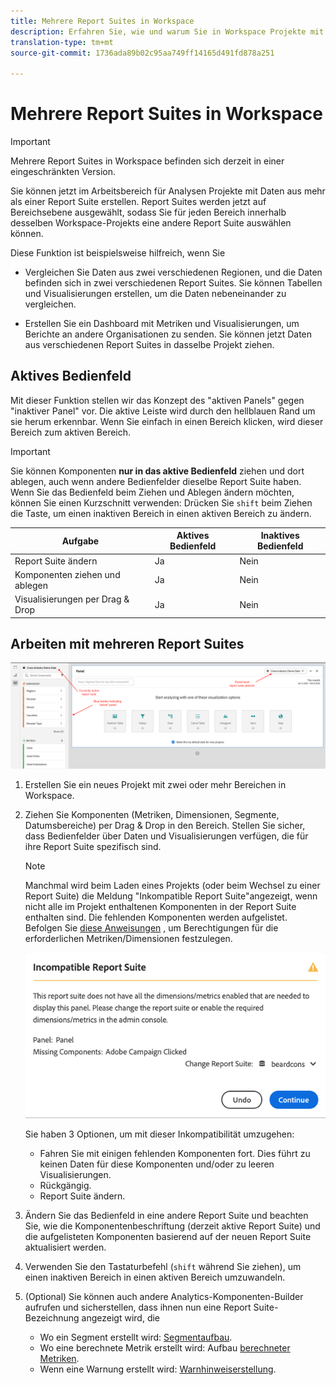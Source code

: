```yaml
---
title: Mehrere Report Suites in Workspace
description: Erfahren Sie, wie und warum Sie in Workspace Projekte mit mehreren Report Suites erstellen.
translation-type: tm+mt
source-git-commit: 1736ada89b02c95aa749ff14165d491fd878a251

---
```



# Mehrere Report Suites in Workspace

>[!IMPORTANT]
>Mehrere Report Suites in Workspace befinden sich derzeit in einer eingeschränkten Version.

Sie können jetzt im Arbeitsbereich für Analysen Projekte mit Daten aus mehr als einer Report Suite erstellen. Report Suites werden jetzt auf Bereichsebene ausgewählt, sodass Sie für jeden Bereich innerhalb desselben Workspace-Projekts eine andere Report Suite auswählen können.

Diese Funktion ist beispielsweise hilfreich, wenn Sie

* Vergleichen Sie Daten aus zwei verschiedenen Regionen, und die Daten befinden sich in zwei verschiedenen Report Suites. Sie können Tabellen und Visualisierungen erstellen, um die Daten nebeneinander zu vergleichen.

* Erstellen Sie ein Dashboard mit Metriken und Visualisierungen, um Berichte an andere Organisationen zu senden. Sie können jetzt Daten aus verschiedenen Report Suites in dasselbe Projekt ziehen.

## Aktives Bedienfeld

Mit dieser Funktion stellen wir das Konzept des &quot;aktiven Panels&quot; gegen &quot;inaktiver Panel&quot; vor. Die aktive Leiste wird durch den hellblauen Rand um sie herum erkennbar. Wenn Sie einfach in einen Bereich klicken, wird dieser Bereich zum aktiven Bereich.

>[!IMPORTANT]
>Sie können Komponenten **nur in das aktive Bedienfeld** ziehen und dort ablegen, auch wenn andere Bedienfelder dieselbe Report Suite haben. Wenn Sie das Bedienfeld beim Ziehen und Ablegen ändern möchten, können Sie einen Kurzschnitt verwenden: Drücken Sie `shift` beim Ziehen die Taste, um einen inaktiven Bereich in einen aktiven Bereich zu ändern.

| Aufgabe | Aktives Bedienfeld | Inaktives Bedienfeld |
|---|---|---|
| Report Suite ändern | Ja | Nein |
| Komponenten ziehen und ablegen | Ja | Nein |
| Visualisierungen per Drag &amp; Drop | Ja | Nein |

## Arbeiten mit mehreren Report Suites

![](assets/mrs-ui.png)

1. Erstellen Sie ein neues Projekt mit zwei oder mehr Bereichen in Workspace.

1. Ziehen Sie Komponenten (Metriken, Dimensionen, Segmente, Datumsbereiche) per Drag &amp; Drop in den Bereich. Stellen Sie sicher, dass Bedienfelder über Daten und Visualisierungen verfügen, die für ihre Report Suite spezifisch sind.


   >[!NOTE]
   >Manchmal wird beim Laden eines Projekts (oder beim Wechsel zu einer Report Suite) die Meldung &quot;Inkompatible Report Suite&quot;angezeigt, wenn nicht alle im Projekt enthaltenen Komponenten in der Report Suite enthalten sind. Die fehlenden Komponenten werden aufgelistet. Befolgen Sie [diese Anweisungen](https://helpx.adobe.com/enterprise/using/manage-products-and-profiles.html#createproductprofiles) , um Berechtigungen für die erforderlichen Metriken/Dimensionen festzulegen.

   ![](assets/incompat-rs.png)

   Sie haben 3 Optionen, um mit dieser Inkompatibilität umzugehen:
   * Fahren Sie mit einigen fehlenden Komponenten fort. Dies führt zu keinen Daten für diese Komponenten und/oder zu leeren Visualisierungen.
   * Rückgängig.
   * Report Suite ändern.

1. Ändern Sie das Bedienfeld in eine andere Report Suite und beachten Sie, wie die Komponentenbeschriftung (derzeit aktive Report Suite) und die aufgelisteten Komponenten basierend auf der neuen Report Suite aktualisiert werden.

1. Verwenden Sie den Tastaturbefehl (`shift` während Sie ziehen), um einen inaktiven Bereich in einen aktiven Bereich umzuwandeln.

1. (Optional) Sie können auch andere Analytics-Komponenten-Builder aufrufen und sicherstellen, dass ihnen nun eine Report Suite-Bezeichnung angezeigt wird, die

   * Wo ein Segment erstellt wird: [Segmentaufbau](https://docs.adobe.com/content/help/en/analytics/components/segmentation/segmentation-workflow/seg-build.html).
   * Wo eine berechnete Metrik erstellt wird: Aufbau [berechneter Metriken](https://docs.adobe.com/content/help/en/analytics/components/calculated-metrics/calcmetric-workflow/cm-build-metrics.html).
   * Wenn eine Warnung erstellt wird: [Warnhinweiserstellung](https://docs.adobe.com/content/help/en/analytics/components/alerts/alert-builder.html).